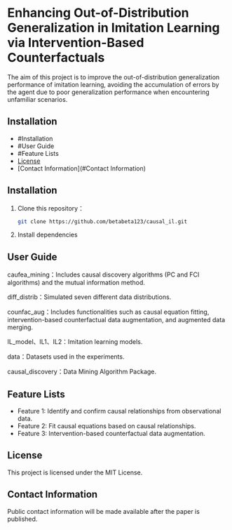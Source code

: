 # Enhancing Out-of-Distribution Generalization in Imitation Learning via Intervention-Based Counterfactuals

The aim of this project is to improve the out-of-distribution generalization performance of imitation learning, avoiding the accumulation of errors by the agent due to poor generalization performance when encountering unfamiliar scenarios.

## Installation
- #Installation
- #User Guide
- #Feature Lists
- [License](#License)
- [Contact Information](#Contact Information)
## Installation
1. Clone this repository： 
   ```bash
   git clone https://github.com/betabeta123/causal_il.git

2.  Install dependencies
## User Guide

caufea_mining：Includes causal discovery algorithms (PC and FCI algorithms) and the mutual information method.

diff_distrib：Simulated seven different data distributions.

counfac_aug：Includes functionalities such as causal equation fitting, intervention-based counterfactual data augmentation, and augmented data merging.

IL_model、IL1、IL2：Imitation learning models.

data：Datasets used in the experiments.

causal_discovery：Data Mining Algorithm Package.

## Feature Lists
- Feature 1: Identify and confirm causal relationships from observational data.
- Feature 2: Fit causal equations based on causal relationships.
- Feature 3: Intervention-based counterfactual data augmentation.


## License
This project is licensed under the MIT License. 

## Contact Information
Public contact information will be made available after the paper is published.

